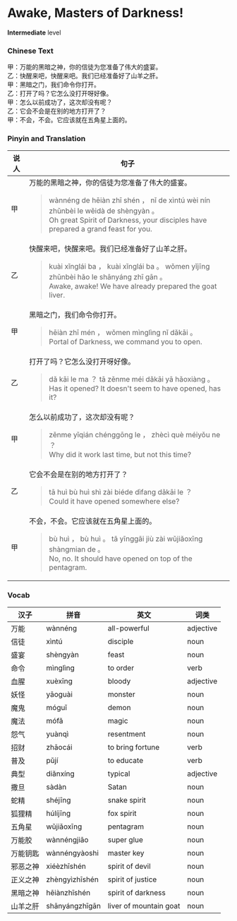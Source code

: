 # Awake, Masters of Darkness!
**Intermediate** level
### Chinese Text
甲：万能的黑暗之神，你的信徒为您准备了伟大的盛宴。<br />乙：快醒来吧，快醒来吧。我们已经准备好了山羊之肝。<br />甲：黑暗之门，我们命令你打开。<br />乙：打开了吗？它怎么没打开呀好像。<br />甲：怎么以前成功了，这次却没有呢？<br />乙：它会不会是在别的地方打开了？<br />甲：不会，不会。它应该就在五角星上面的。

### Pinyin and Translation
|说人|句子|
|----|----|
|甲|万能的黑暗之神，你的信徒为您准备了伟大的盛宴。<blockquote>wànnéng de hēiàn zhī shén ， nǐ de xìntú wèi nín zhǔnbèi le wěidà de shèngyàn 。<br />Oh great Spirit of Darkness, your disciples have prepared a grand feast for you.</blockquote>|
|乙|快醒来吧，快醒来吧。我们已经准备好了山羊之肝。<blockquote>kuài xǐnglái ba ， kuài xǐnglái ba 。 wǒmen yǐjīng zhǔnbèi hǎo le shānyáng zhī gān 。<br />Awake, awake! We have already prepared the goat liver.</blockquote>|
|甲|黑暗之门，我们命令你打开。<blockquote>hēiàn zhī mén ， wǒmen mìnglìng nǐ dǎkāi 。<br />Portal of Darkness, we command you to open.</blockquote>|
|乙|打开了吗？它怎么没打开呀好像。<blockquote>dǎ  kāi le ma ？ tā zěnme méi dǎkāi yā hǎoxiàng 。<br />Has it opened? It doesn't seem to have opened, has it?</blockquote>|
|甲|怎么以前成功了，这次却没有呢？<blockquote>zěnme yǐqián chénggōng le ， zhècì què méiyǒu ne ？<br />Why did it work last time, but not this time?</blockquote>|
|乙|它会不会是在别的地方打开了？<blockquote>tā huì bù huì shì zài biéde dìfang dǎkāi le ？<br />Could it have opened somewhere else?</blockquote>|
|甲|不会，不会。它应该就在五角星上面的。<blockquote>bù huì ， bù huì 。 tā yīnggāi jiù zài wǔjiǎoxīng shàngmian de 。<br />No, no. It should have opened on top of the pentagram.</blockquote>|
### Vocab
|汉子|拼音|英文|词类|
|----|----|----|----|
|万能|wànnéng|all-powerful|adjective|
|信徒|xìntú|disciple|noun|
|盛宴|shèngyàn|feast|noun|
|命令|mìnglìng|to order|verb|
|血腥|xuèxīng|bloody|adjective|
|妖怪|yāoguài|monster|noun|
|魔鬼|móguǐ|demon|noun|
|魔法|mófǎ|magic|noun|
|怨气|yuànqì|resentment|noun|
|招财|zhāocái|to bring fortune|verb|
|普及|pǔjí|to educate|verb|
|典型|diǎnxíng|typical|adjective|
|撒旦|sàdàn|Satan|noun|
|蛇精|shéjīng|snake spirit|noun|
|狐狸精|húlíjīng|fox spirit|noun|
|五角星|wǔjiǎoxīng|pentagram|noun|
|万能胶|wànnéngjiāo|super glue|noun|
|万能钥匙|wànnéngyàoshi|master key|noun|
|邪恶之神|xiéèzhīshén|spirit of devil|noun|
|正义之神|zhèngyìzhīshén|spirit of justice|noun|
|黑暗之神|hēiànzhīshén|spirit of darkness|noun|
|山羊之肝|shānyángzhīgān|liver of mountain goat|noun|